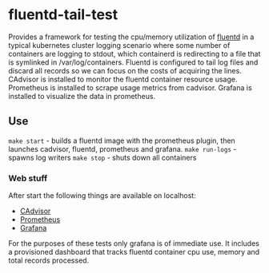 # fluentd-tail-test

Provides a framework for testing the cpu/memory utilization of [fluentd](https://www.fluentd.org/) in a typical kubernetes cluster logging scenario where some number of containers are logging to stdout, which containerd is redirecting to a file that is symlinked in /var/log/containers. Fluentd is configured to tail log files and discard all records so we can focus on the costs of acquiring the lines. CAdvisor is installed to monitor the fluentd container resource usage. Prometheus is installed to scrape usage metrics from cadvisor. Grafana is installed to visualize the data in prometheus.

## Use

`make start` - builds a fluentd image with the prometheus plugin, then launches cadvisor, fluentd, prometheus and grafana.
`make run-logs` - spawns log writers
`make stop` - shuts down all containers

### Web stuff

After start the following things are available on localhost:

 - [CAdvisor](http://localhost:8080)
 - [Prometheus](http://localhost:9090)
 - [Grafana](fluentt:fluent@http://localhost:3000/login)

For the purposes of these tests only grafana is of immediate use. It includes a provisioned dashboard that tracks fluentd container cpu use, memory and total records processed.
